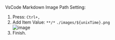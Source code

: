 VsCode Markdown Image Path Setting:

1. Press: `Ctrl+,`
2. Add Item Value: `**/*` `./images/${unixTime}.png`   
   ![image](https://github.com/user-attachments/assets/ce603657-b8ff-4e1a-885e-d346ae0b2b4a)
3. Finish.
